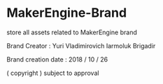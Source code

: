 # MakerEngine-Brand
store all assets related to MakerEngine brand

Brand Creator : Yuri Vladimirovich Iarmoluk Brigadir

Brand creation date : 2018 / 10 / 26 

( copyright ) subject to approval 
